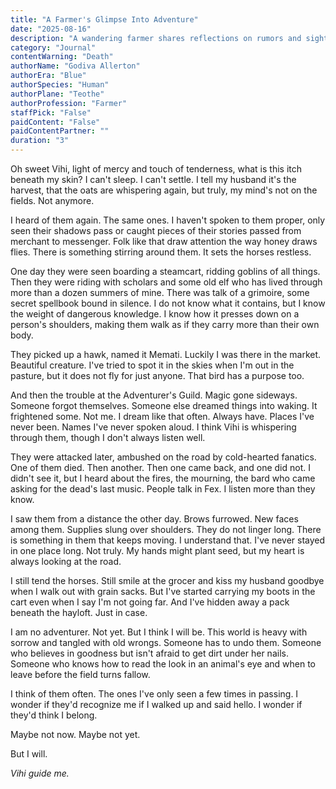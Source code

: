 ```yaml
---
title: "A Farmer's Glimpse Into Adventure"
date: "2025-08-16"
description: "A wandering farmer shares reflections on rumors and sightings of a famed adventuring party, sparking her conflicted yearning to leave the fields behind"
category: "Journal"
contentWarning: "Death"
authorName: "Godiva Allerton"
authorEra: "Blue"
authorSpecies: "Human"
authorPlane: "Teothe"
authorProfession: "Farmer"
staffPick: "False"
paidContent: "False"
paidContentPartner: ""
duration: "3"
---
```


Oh sweet Vihi, light of mercy and touch of tenderness, what is this itch beneath my skin? I can't sleep. I can't settle. I tell my husband it's the harvest, that the oats are whispering again, but truly, my mind's not on the fields. Not anymore.

I heard of them again. The same ones. I haven't spoken to them proper, only seen their shadows pass or caught pieces of their stories passed from merchant to messenger. Folk like that draw attention the way honey draws flies. There is something stirring around them. It sets the horses restless.

One day they were seen boarding a steamcart, ridding goblins of all things. Then they were riding with scholars and some old elf who has lived through more than a dozen summers of mine. There was talk of a grimoire, some secret spellbook bound in silence. I do not know what it contains, but I know the weight of dangerous knowledge. I know how it presses down on a person's shoulders, making them walk as if they carry more than their own body.

They picked up a hawk, named it Memati. Luckily I was there in the market. Beautiful creature. I've tried to spot it in the skies when I'm out in the pasture, but it does not fly for just anyone. That bird has a purpose too.

And then the trouble at the Adventurer's Guild. Magic gone sideways. Someone forgot themselves. Someone else dreamed things into waking. It frightened some. Not me. I dream like that often. Always have. Places I've never been. Names I've never spoken aloud. I think Vihi is whispering through them, though I don't always listen well.

They were attacked later, ambushed on the road by cold-hearted fanatics. One of them died. Then another. Then one came back, and one did not. I didn't see it, but I heard about the fires, the mourning, the bard who came asking for the dead's last music. People talk in Fex. I listen more than they know.

I saw them from a distance the other day. Brows furrowed. New faces among them. Supplies slung over shoulders. They do not linger long. There is something in them that keeps moving. I understand that. I've never stayed in one place long. Not truly. My hands might plant seed, but my heart is always looking at the road.

I still tend the horses. Still smile at the grocer and kiss my husband goodbye when I walk out with grain sacks. But I've started carrying my boots in the cart even when I say I'm not going far. And I've hidden away a pack beneath the hayloft. Just in case.

I am no adventurer. Not yet. But I think I will be. This world is heavy with sorrow and tangled with old wrongs. Someone has to undo them. Someone who believes in goodness but isn't afraid to get dirt under her nails. Someone who knows how to read the look in an animal's eye and when to leave before the field turns fallow.

I think of them often. The ones I've only seen a few times in passing. I wonder if they'd recognize me if I walked up and said hello. I wonder if they'd think I belong.

Maybe not now. Maybe not yet.

But I will.

*Vihi guide me.*

